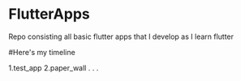 # FlutterApps
Repo consisting all basic flutter apps that I develop as I learn flutter

#Here's my timeline

1.test_app
2.paper_wall
.
.
.
